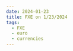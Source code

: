 ```yaml
---
date: 2024-01-23
title: FXE on 1/23/2024
tags: 
  - FXE
  - euro
  - currencies
---
```

<div class="post">
<snapshot-grid 
    :reports="['2024/01/22/CTA/FXE', '2024/01/23/CTA/FXE', '2024/01/23/MTP/FXE']"
    chart="2024/01/23/Chart/FXE"
/>
<p>

</p>
<p>

</p>
</div>